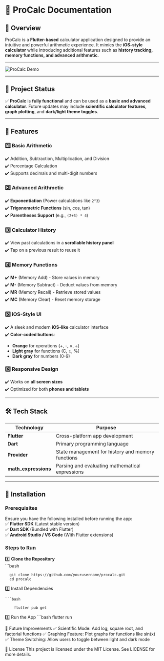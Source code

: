 # 🧮 ProCalc Documentation  

## 📖 Overview  

ProCalc is a **Flutter-based** calculator application designed to provide an intuitive and powerful arithmetic experience. It mimics the **iOS-style calculator** while introducing additional features such as **history tracking, memory functions, and advanced arithmetic**.

---

![ProCalc Demo](https://media.giphy.com/media/26AHONQ79FdWZhAI0/giphy.gif)

---

## 🚧 Project Status  

✅ **ProCalc** is **fully functional** and can be used as a **basic and advanced calculator**. Future updates may include **scientific calculator features**, **graph plotting**, and **dark/light theme toggles**.

---

## 🌟 Features  

### 1️⃣ Basic Arithmetic  
✔️ Addition, Subtraction, Multiplication, and Division  
✔️ Percentage Calculation  
✔️ Supports decimals and multi-digit numbers  

### 2️⃣ Advanced Arithmetic  
✔️ **Exponentiation** (Power calculations like `2^3`)  
✔️ **Trigonometric Functions** (sin, cos, tan)  
✔️ **Parentheses Support** (e.g., `(2+3) * 4`)  

### 3️⃣ Calculator History  
✔️ View past calculations in a **scrollable history panel**  
✔️ Tap on a previous result to reuse it  

### 4️⃣ Memory Functions  
✔️ **M+** (Memory Add) - Store values in memory  
✔️ **M-** (Memory Subtract) - Deduct values from memory  
✔️ **MR** (Memory Recall) - Retrieve stored values  
✔️ **MC** (Memory Clear) - Reset memory storage  

### 5️⃣ iOS-Style UI  
✔️ A sleek and modern **iOS-like** calculator interface  
✔️ **Color-coded buttons**:  
   - **Orange** for operations (+, -, ×, ÷)  
   - **Light gray** for functions (C, ±, %)  
   - **Dark gray** for numbers (0-9)  

### 6️⃣ Responsive Design  
✔️ Works on **all screen sizes**  
✔️ Optimized for both **phones and tablets**  

---

## 🛠️ Tech Stack  

| Technology  | Purpose |
|-------------|---------|
| **Flutter** | Cross-platform app development |
| **Dart** | Primary programming language |
| **Provider** | State management for history and memory functions |
| **math_expressions** | Parsing and evaluating mathematical expressions |

---

## 🚀 Installation  

### Prerequisites  
Ensure you have the following installed before running the app:  
✅ **Flutter SDK** (Latest stable version)  
✅ **Dart SDK** (Bundled with Flutter)  
✅ **Android Studio / VS Code** (With Flutter extensions)  

### Steps to Run  

1️⃣ **Clone the Repository**  
    ```bash

      git clone https://github.com/yourusername/procalc.git
      cd procalc
 
2️⃣ Install Dependencies

  
    ```bash
    
        flutter pub get
      
3️⃣ Run the App
    ```bash
      flutter run


📌 Future Improvements
✅ Scientific Mode: Add log, square root, and factorial functions
✅ Graphing Feature: Plot graphs for functions like sin(x)
✅ Theme Switching: Allow users to toggle between light and dark mode



📝 License
This project is licensed under the MIT License. See LICENSE for more details.

